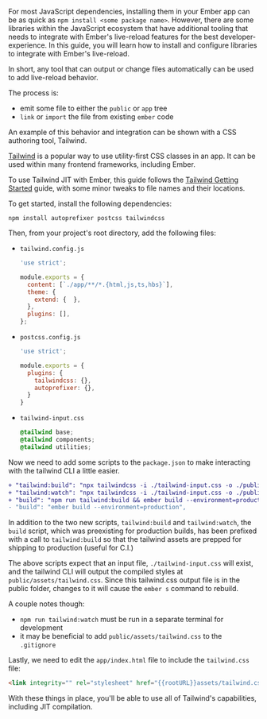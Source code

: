 For most JavaScript dependencies, installing them in your Ember app can be as quick as `npm install <some package name>`.
However, there are some libraries within the JavaScript ecosystem that have additional tooling that needs to integrate
with Ember's live-reload features for the best developer-experience. In this guide, you will learn how to install
and configure libraries to integrate with Ember's live-reload.

In short, any tool that can output or change files automatically can be used to add live-reload behavior.

The process is:

- emit some file to either the `public` or `app` tree
- `link` or `import` the file from existing `ember` code

An example of this behavior and integration can be shown with a CSS authoring tool, Tailwind.


[Tailwind](https://tailwindcss.com/) is a popular way to use utility-first CSS classes in an app. It can be used within many frontend frameworks, including Ember.

To use Tailwind JIT with Ember, this guide follows the [Tailwind Getting Started](https://tailwindcss.com/docs/installation) guide, with some minor tweaks to file names and their locations.

To get started, install the following dependencies:
```shell
npm install autoprefixer postcss tailwindcss
```

Then, from your project's root directory, add the following files:

- `tailwind.config.js`

  ```js {data-filename="tailwind.config.js"}
  'use strict';

  module.exports = {
    content: [`./app/**/*.{html,js,ts,hbs}`],
    theme: {
      extend: {  },
    },
    plugins: [],
  };
  ```

- `postcss.config.js`

  ```js {data-filename="postcss.config.js"}
  'use strict';

  module.exports = {
    plugins: {
      tailwindcss: {},
      autoprefixer: {},
    }
  }
  ```

- `tailwind-input.css`

  ```css {data-filename="tailwind-input.css"}
  @tailwind base;
  @tailwind components;
  @tailwind utilities;
  ```

Now we need to add some scripts to the `package.json` to make
interacting with the tailwind CLI a little easier.

```diff {data-filename="package.json"}
+ "tailwind:build": "npx tailwindcss -i ./tailwind-input.css -o ./public/assets/tailwind.css",
+ "tailwind:watch": "npx tailwindcss -i ./tailwind-input.css -o ./public/assets/tailwind.css --watch",
+ "build": "npm run tailwind:build && ember build --environment=production",
- "build": "ember build --environment=production",
```

In addition to the two new scripts, `tailwind:build` and `tailwind:watch`, the `build` script, which was preexisting for production builds, has been prefixed with a call to `tailwind:build` so that the tailwind assets are prepped for shipping to production (useful for C.I.)

The above scripts expect that an input file, `./tailwind-input.css` will exist, and the tailwind CLI will output the compiled styles at `public/assets/tailwind.css`. Since this tailwind.css output file is in the public folder, changes to it will cause the `ember s` command to rebuild.

A couple notes though:
- `npm run tailwind:watch` must be run in a separate terminal for development
- it may be beneficial to add `public/assets/tailwind.css` to the `.gitignore`

Lastly, we need to edit the `app/index.html` file to include the `tailwind.css` file:

```html
<link integrity="" rel="stylesheet" href="{{rootURL}}assets/tailwind.css">
```

With these things in place, you'll be able to use all of Tailwind's capabilities, including JIT compilation.
